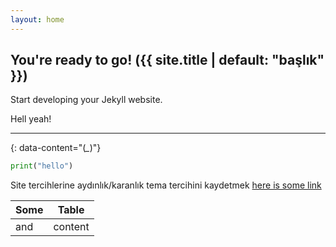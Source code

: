 ```yaml
---
layout: home
---
```


## You're ready to go! ({{ site.title | default: "başlık" }})

Start developing your Jekyll website.

Hell yeah!

<!--

Here is Jekyll docs:
    https://jekyllrb.com/docs/

Here is the section about Liquid:
    https://jekyllrb.com/docs/liquid/
and Liquid docs:
    https://shopify.github.io/liquid/

Some ideas on minimalistic desing
    https://riggraz.dev/no-style-please/

-->

---
{: data-content="(*_*)"}

```py
print("hello")
```

Site tercihlerine aydınlık/karanlık tema tercihini kaydetmek
[here is some link](http://google.com)

| Some | Table |
| --- | --- |
| and | content |

<!-- 2020-08-27 bozdogan -->